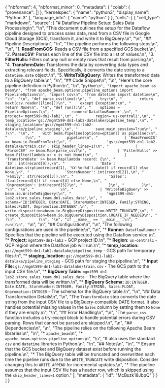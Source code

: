 {
  "nbformat": 4,
  "nbformat_minor": 0,
  "metadata": {
    "colab": {
      "provenance": []
    },
    "kernelspec": {
      "name": "python3",
      "display_name": "Python 3"
    },
    "language_info": {
      "name": "python"
    }
  },
  "cells": [
    {
      "cell_type": "markdown",
      "source": [
        "# Dataflow Pipeline Setup: Sales Data Processing\n",
        "\n",
        "This document outlines the setup for the Dataflow pipeline designed to process sales data, read from a CSV file in Google Cloud Storage (GCS), transform it, and write it to BigQuery.\n",
        "\n",
        "## Pipeline Description\n",
        "\n",
        "The pipeline performs the following steps:\n",
        "\n",
        "1.  **ReadFromGCS:** Reads a CSV file from a specified GCS bucket.\n",
        "2.  **ParseCSV:** Parses each line of the CSV file into a list of values.\n",
        "3.  **FilterNulls:** Filters out any null or empty rows that result from parsing.\n",
        "4.  **TransformDate:** Transforms the data by converting data types and extracting relevant fields. Specifically, it converts the date string to a `datetime.date` object.\n",
        "5.  **WriteToBigQuery:** Writes the transformed data to a BigQuery table.\n",
        "\n",
        "## Code Snippet\n",
        "\n",
        "Here's the core pipeline definition in Python:\n",
        "\n",
        "```python\n",
        "import apache_beam as beam\n",
        "from apache_beam.options.pipeline_options import PipelineOptions\n",
        "import csv\n",
        "from datetime import datetime\n",
        "\n",
        "\n",
        "def parse_csv(line):\n",
        "    try:\n",
        "        return next(csv.reader([line]))\n",
        "    except Exception:\n",
        "        return None\n",
        "\n",
        "def run():\n",
        "    options = PipelineOptions(\n",
        "        runner='DataflowRunner',\n",
        "        project='mgmt599-dn1-lab2',\n",
        "        region='us-central1',\n",
        "        temp_location='gs://mgmt599-dn1-lab2-datalake/pipeline_temp',\n",
        "        staging_location='gs://mgmt599-dn1-lab2-datalake/pipeline_staging',\n",
        "        save_main_session=True\n",
        "    )\n",
        "\n",
        "    with beam.Pipeline(options=options) as pipeline:\n",
        "        (\n",
        "            pipeline\n",
        "            | 'ReadFromGCS' >> beam.io.ReadFromText(\n",
        "                'gs://mgmt599-dn1-lab2-datalake/train.csv', skip_header_lines=1)\n",
        "            | 'ParseCSV' >> beam.Map(parse_csv)\n",
        "            | 'FilterNulls' >> beam.Filter(lambda x: x is not None)\n",
        "            | 'TransformDate' >> beam.Map(lambda record: {\n",
        "                'ID': int(record[0]),\n",
        "                'Date': datetime.strptime(record[1], '%Y-%m-%d').date() if record[1] else None,\n",
        "                'StoreNumber': int(record[2]),\n",
        "                'Family': str(record[3]),\n",
        "                'Sales': float(record[4]) if record[4] else None,\n",
        "                'Onpromotion': int(record[5])\n",
        "            }\n",
        "        )\n",
        "\n",
        "\n",
        "            \n",
        "            | 'WriteToBigQuery' >> beam.io.WriteToBigQuery(\n",
        "                'mgmt599-dn1-lab2.store_sales_team_dn1.sales_data',\n",
        "                schema='ID:INTEGER, Date:DATE, StoreNumber:INTEGER, Family:STRING, Sales:FLOAT, Onpromotion:INTEGER',\n",
        "                write_disposition=beam.io.BigQueryDisposition.WRITE_TRUNCATE,\n",
        "                create_disposition=beam.io.BigQueryDisposition.CREATE_IF_NEEDED\n",
        "            )\n",
        "        )\n",
        "\n",
        "if __name__ == '__main__':\n",
        "    run()\n",
        "```\n",
        "\n",
        "## Configuration\n",
        "\n",
        "The following configurations are used in the pipeline:\n",
        "\n",
        "*   **Runner:** `DataflowRunner` - Specifies that the pipeline will be executed using the Dataflow service.\n",
        "*   **Project:** `mgmt599-dn1-lab2` -  GCP project ID.\n",
        "*   **Region:** `us-central1` - GCP region where the Dataflow job will run.\n",
        "*   **temp_location:** `gs://mgmt599-dn1-lab2-datalake/pipeline_temp` - GCS path for temporary files.\n",
        "*   **staging_location:** `gs://mgmt599-dn1-lab2-datalake/pipeline_staging` - GCS path for staging the pipeline.\n",
        "*   **Input File:** `gs://mgmt599-dn1-lab2-datalake/train.csv` - The GCS path to the input CSV file.\n",
        "*   **BigQuery Table:** `mgmt599-dn1-lab2.store_sales_team_dn1.sales_data` - The BigQuery table where the transformed data will be written.\n",
        "*   **BigQuery Schema:** `ID:INTEGER, Date:DATE, StoreNumber:INTEGER, Family:STRING, Sales:FLOAT, Onpromotion:INTEGER` - The schema for the BigQuery table.\n",
        "\n",
        "## Data Transformation Details\n",
        "\n",
        "The `TransformDate` step converts the date string from the input CSV file to a BigQuery-compatible DATE format. It also handles potential missing values in the `Sales` column by setting them to `None` if they are empty.\n",
        "\n",
        "## Error Handling\n",
        "\n",
        "The `parse_csv` function includes a try-except block to handle potential errors during CSV parsing.  Rows that cannot be parsed are skipped.\n",
        "\n",
        "## Dependencies\n",
        "\n",
        "The pipeline relies on the following Apache Beam libraries:\n",
        "\n",
        "*   `apache_beam`\n",
        "*   `apache_beam.options.pipeline_options`\n",
        "\n",
        "It also uses the standard `csv` and `datetime` libraries in Python.\n",
        "\n",
        "## Notes\n",
        "\n",
        "*   Ensure that the GCS bucket and BigQuery dataset exist before running the pipeline.\n",
        "*   The BigQuery table will be truncated and overwritten each time the pipeline runs due to the `WRITE_TRUNCATE` write disposition.  Consider changing this to `WRITE_APPEND` for incremental updates.\n",
        "*   The pipeline assumes that the input CSV file has a header row, which is skipped using the `skip_header_lines=1` option."
      ],
      "metadata": {
        "id": "McBuzk18JbpQ"
      }
    }
  ]
}
